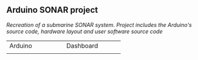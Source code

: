 ## Arduino SONAR project

_Recreation of a submarine SONAR system. Project includes the Arduino's source code, hardware layout and user software source code_

<table>
    <tr> 
        <td width="33%">Arduino</td>
        <td width="33%">Dashboard</td>
    </tr>
    <tr> 
        <td>
        </td>
        <td>
        </td>
    </tr>
</table>
